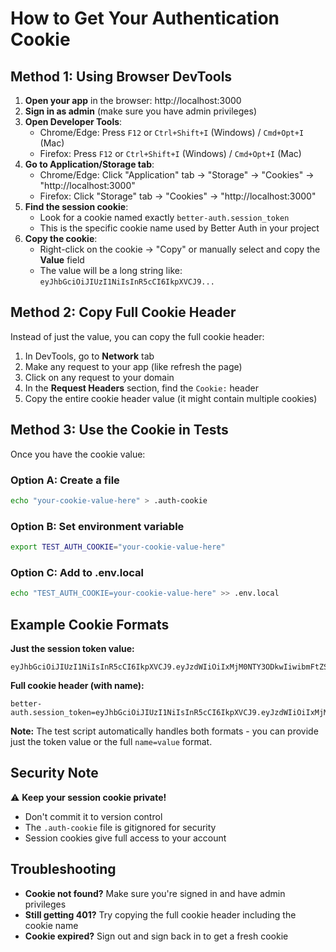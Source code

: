 # How to Get Your Authentication Cookie

## Method 1: Using Browser DevTools

1. **Open your app** in the browser: http://localhost:3000
2. **Sign in as admin** (make sure you have admin privileges)
3. **Open Developer Tools**:
   - Chrome/Edge: Press `F12` or `Ctrl+Shift+I` (Windows) / `Cmd+Opt+I` (Mac)
   - Firefox: Press `F12` or `Ctrl+Shift+I` (Windows) / `Cmd+Opt+I` (Mac)
4. **Go to Application/Storage tab**:
   - Chrome/Edge: Click "Application" tab → "Storage" → "Cookies" → "http://localhost:3000"
   - Firefox: Click "Storage" tab → "Cookies" → "http://localhost:3000"
5. **Find the session cookie**:
   - Look for a cookie named exactly `better-auth.session_token`
   - This is the specific cookie name used by Better Auth in your project
6. **Copy the cookie**:
   - Right-click on the cookie → "Copy" or manually select and copy the **Value** field
   - The value will be a long string like: `eyJhbGciOiJIUzI1NiIsInR5cCI6IkpXVCJ9...`

## Method 2: Copy Full Cookie Header

Instead of just the value, you can copy the full cookie header:
1. In DevTools, go to **Network** tab
2. Make any request to your app (like refresh the page)
3. Click on any request to your domain
4. In the **Request Headers** section, find the `Cookie:` header
5. Copy the entire cookie header value (it might contain multiple cookies)

## Method 3: Use the Cookie in Tests

Once you have the cookie value:

### Option A: Create a file
```bash
echo "your-cookie-value-here" > .auth-cookie
```

### Option B: Set environment variable
```bash
export TEST_AUTH_COOKIE="your-cookie-value-here"
```

### Option C: Add to .env.local
```bash
echo "TEST_AUTH_COOKIE=your-cookie-value-here" >> .env.local
```

## Example Cookie Formats

**Just the session token value:**
```
eyJhbGciOiJIUzI1NiIsInR5cCI6IkpXVCJ9.eyJzdWIiOiIxMjM0NTY3ODkwIiwibmFtZSI6IkpvaG4gRG9lIiwiaWF0IjoxNTE2MjM5MDIyfQ.SflKxwRJSMeKKF2QT4fwpMeJf36POk6yJV_adQssw5c
```

**Full cookie header (with name):**
```
better-auth.session_token=eyJhbGciOiJIUzI1NiIsInR5cCI6IkpXVCJ9.eyJzdWIiOiIxMjM0NTY3ODkwIiwibmFtZSI6IkpvaG4gRG9lIiwiaWF0IjoxNTE2MjM5MDIyfQ.SflKxwRJSMeKKF2QT4fwpMeJf36POk6yJV_adQssw5c
```

**Note:** The test script automatically handles both formats - you can provide just the token value or the full `name=value` format.

## Security Note

⚠️ **Keep your session cookie private!** 
- Don't commit it to version control
- The `.auth-cookie` file is gitignored for security
- Session cookies give full access to your account

## Troubleshooting

- **Cookie not found?** Make sure you're signed in and have admin privileges
- **Still getting 401?** Try copying the full cookie header including the cookie name
- **Cookie expired?** Sign out and sign back in to get a fresh cookie
